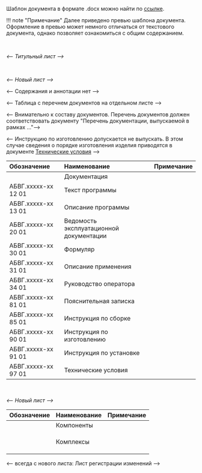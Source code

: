 Шаблон документа в формате .docx можно найти по [ссылке](). 

!!! note "Примечание" 
    Далее приведено превью шаблона документа. Оформление в превью может немного отличаться от текстового документа, однако позволяет ознакомиться с общим содержанием.

<br/>

*<--  Титульный лист  -->*

<br/>

*<--  Новый лист  -->*

<--  Содержания и аннотации нет  -->

<--  Таблица с перечнем документов на отдельном листе -->

<--  Внимательно к составу документов. Перечень документов должен соответствовать документу "Перечень документации, выпускаемой в рамках ..."-->

<--  Инструкцию по изготовлению допускается не выпускать. В этом случае сведения о порядке изготовления изделия приводятся в документе [Технические условия](https://xoma-san.github.io/xoma-book/Template/TU/) -->


| Обозначение | Наименование | Примечание |
|:-|:-|-|
| | Документация ||
|АБВГ.ххххх-хх 12 01|Текст программы   | |
|АБВГ.ххххх-хх 13 01|Описание программы| |
|АБВГ.ххххх-хх 20 01|Ведомость эксплуатационной документации| |
|АБВГ.ххххх-хх 30 01|Формуляр | |
|АБВГ.ххххх-хх 31 01|Описание применения| |
|АБВГ.ххххх-хх 34 01|Руководство оператора| |
|АБВГ.ххххх-хх 81 01|Пояснительная записка||
|АБВГ.ххххх-хх 85 01|Инструкция по сборке ||
|АБВГ.ххххх-хх 90 01|Инструкция по изготовлению||
|АБВГ.ххххх-хх 91 01|Инструкция по установке||
|АБВГ.ххххх-хх 97 01|Технические условия||

<br/>

*<--  Новый лист  -->*

| Обозначение | Наименование | Примечание |
|:-|:-|-|
| | Компоненты ||
||||
||||
||||
| | Комплексы ||
||||
||||
||||


<--  всегда с нового листа: Лист регистрации изменений -->